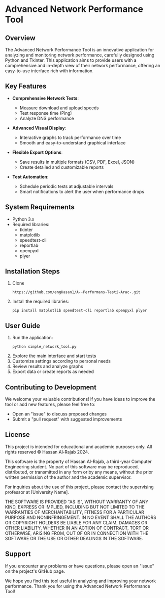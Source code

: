 # Advanced Network Performance Tool

## Overview
The Advanced Network Performance Tool is an innovative application for analyzing and monitoring network performance, carefully designed using Python and Tkinter. This application aims to provide users with a comprehensive and in-depth view of their network performance, offering an easy-to-use interface rich with information.

## Key Features
- **Comprehensive Network Tests**: 
  - Measure download and upload speeds
  - Test response time (Ping)
  - Analyze DNS performance

- **Advanced Visual Display**:
  - Interactive graphs to track performance over time
  - Smooth and easy-to-understand graphical interface

- **Flexible Export Options**:
  - Save results in multiple formats (CSV, PDF, Excel, JSON)
  - Create detailed and customizable reports

- **Test Automation**:
  - Schedule periodic tests at adjustable intervals
  - Smart notifications to alert the user when performance drops

## System Requirements
- Python 3.x
- Required libraries: 
  - tkinter
  - matplotlib
  - speedtest-cli
  - reportlab
  - openpyxl
  - plyer

## Installation Steps
1. Clone
   ```
   https://github.com/engHasan1/A--Performans-Testi-Arac-.git
   ```
2. Install the required libraries:
   ```
   pip install matplotlib speedtest-cli reportlab openpyxl plyer
   ```

## User Guide
1. Run the application:
   ```
   python simple_network_tool.py
   ```
2. Explore the main interface and start tests
3. Customize settings according to personal needs
4. Review results and analyze graphs
5. Export data or create reports as needed

## Contributing to Development
We welcome your valuable contributions! If you have ideas to improve the tool or add new features, please feel free to:
- Open an "issue" to discuss proposed changes
- Submit a "pull request" with suggested improvements

## License

This project is intended for educational and academic purposes only. All rights reserved © Hassan Al-Rajab 2024.

This software is the property of Hassan Al-Rajab, a third-year Computer Engineering student. No part of this software may be reproduced, distributed, or transmitted in any form or by any means, without the prior written permission of the author and the academic supervisor.

For inquiries about the use of this project, please contact the supervising professor at [University Name].

THE SOFTWARE IS PROVIDED "AS IS", WITHOUT WARRANTY OF ANY KIND, EXPRESS OR IMPLIED, INCLUDING BUT NOT LIMITED TO THE WARRANTIES OF MERCHANTABILITY, FITNESS FOR A PARTICULAR PURPOSE AND NONINFRINGEMENT. IN NO EVENT SHALL THE AUTHORS OR COPYRIGHT HOLDERS BE LIABLE FOR ANY CLAIM, DAMAGES OR OTHER LIABILITY, WHETHER IN AN ACTION OF CONTRACT, TORT OR OTHERWISE, ARISING FROM, OUT OF OR IN CONNECTION WITH THE SOFTWARE OR THE USE OR OTHER DEALINGS IN THE SOFTWARE.

## Support
If you encounter any problems or have questions, please open an "issue" on the project's GitHub page.

We hope you find this tool useful in analyzing and improving your network performance. Thank you for using the Advanced Network Performance Tool!
